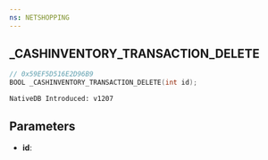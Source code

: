 ```yaml
---
ns: NETSHOPPING
---
```

## _CASHINVENTORY_TRANSACTION_DELETE

```c
// 0x59EF5D516E2D96B9
BOOL _CASHINVENTORY_TRANSACTION_DELETE(int id);
```

```
NativeDB Introduced: v1207
```

## Parameters
* **id**:
